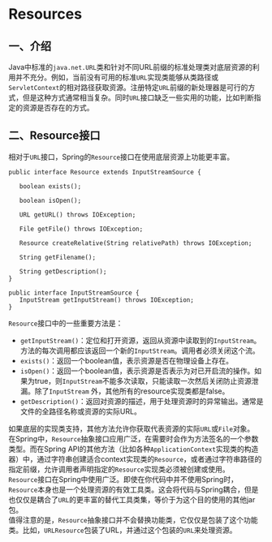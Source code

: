 # Resources
## 一、介绍
 Java中标准的`java.net.URL`类和针对不同URL前缀的标准处理类对底层资源的利用并不充分。例如，当前没有可用的标准`URL`实现类能够从类路径或`ServletContext`的相对路径获取资源。注册特定`URL`前缀的新处理器是可行的方式，但是这种方式通常相当复杂。同时`URL`接口缺乏一些实用的功能，比如判断指定的资源是否存在的方式。  
## 二、Resource接口
 相对于`URL`接口，Spring的`Resource`接口在使用底层资源上功能更丰富。
 ```
 public interface Resource extends InputStreamSource {

    boolean exists();

    boolean isOpen();

    URL getURL() throws IOException;

    File getFile() throws IOException;

    Resource createRelative(String relativePath) throws IOException;

    String getFilename();

    String getDescription();
 }
 ```
 ```
 public interface InputStreamSource {
    InputStream getInputStream() throws IOException;
 }
 ```
 `Resource`接口中的一些重要方法是：  
 + `getInputStream()`：定位和打开资源，返回从资源中读取到的`InputStream`。方法的每次调用都应该返回一个新的`InputStream`。调用者必须关闭这个流。  
 + `exists()`：返回一个boolean值，表示资源是否在物理设备上存在。  
 + `isOpen()`：返回一个boolean值，表示资源是否表示为对已开启流的操作。如果为true，则`InputStream`不能多次读取，只能读取一次然后关闭防止资源泄漏。除了`InputStream` 外，其他所有的resource实现类都是false。
 + `getDescription()`：返回对资源的描述，用于处理资源时的异常输出。通常是文件的全路径名称或资源的实际URL。  
 
 如果底层的实现类支持，其他方法允许你获取代表资源的实际`URL`或`File`对象。  
    在Spring中，`Resource`抽象接口应用广泛，在需要时会作为方法签名的一个参数类型。而在Spring API的其他方法（比如各种`ApplicationContext`实现类的构造器）中，通过字符串创建适合context实现类的`Resource`，或者通过字符串路径的指定前缀，允许调用者声明指定的`Resource`实现类必须被创建或使用。  
 `Resource`接口在Spring中使用广泛。即使在你代码中并不使用Spring时，`Resource`本身也是一个处理资源的有效工具类。这会将代码与Spring耦合，但是也仅仅是耦合了`URL`的更丰富的替代工具类集，等价于为这个目的使用的其他jar包。  
 值得注意的是，`Resource`抽象接口并不会替换功能类，它仅仅是包装了这个功能类。比如，`URLResource`包装了URL，并通过这个包装的`URL`来处理资源。
 
 
 
 
 
 
 
 
 
 
 
 
 
 
 
 
 
 
 
 
 
 
 
 
 
 
 
 
 
 
 
 
 
 
 
 
 
 
 
 
 
 
 
 
 
 
 
 
 
 
 
 
 
 
 
 
